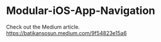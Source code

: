 # Modular-iOS-App-Navigation

Check out the Medium article. https://batikansosun.medium.com/9f54823e15a6
